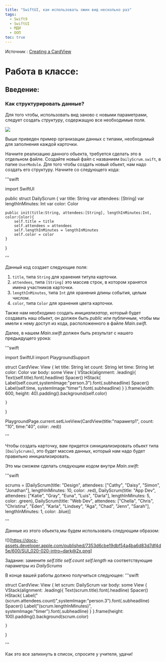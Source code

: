 ```yaml
---
title: "SwiftUI, как использовать ожин вид несколько раз"
tags:
  - Swift9
  - SwiftUI
  - МДИ
  - ООП
toc: true
---
```


Источник : [Creating a CardView](https://developer.apple.com/tutorials/app-dev-training/creating-a-cardview)

# Работа в классе:
## Введение:
### Как структурировать данные? 

Для того чтобы, использовать вид заново с новыми параметрами, следует создать *структуру*, содержащую все необходимые поля.

![](https://docs-assets.developer.apple.com/published/a56b0f310266d9b89c8a60d93695674f/600/SUI_020-010-intro~dark@2x.png)

Выше приведен пример организации данных с типами, необходимый для заполнения каждой карточки.

Начните реализацию данного обьекта, требуется сделать это в отдельном файле. Создайте новый файл с названием `DailyScrum.swift`, в папке `UserModule`.
Для того чтобы создать новый обьект, нам надо создать его структуру. Начните со следующего кода:

'''swift

import SwiftUI

public struct DailyScrum {
    var title: String
    var attendees: [String]
    var lengthInMinutes: Int
    var color: Color
    
    public init(title:String, attendees:[String], lengthInMinutes:Int, color:Color){
        self.title = title
        self.attendees = attendees
        self.lengthInMinutes = lengthInMinutes
        self.color = color
    }
}

'''

Данный код создает следующие поля:

1.  `title`, типа `String` для хранения титула карточки.
2.  `attendees`, типа `[String]` это массив строк, в котором хранятся имена участников карточки.
3.  `lengthInMinutes`, типа `Int` для хранения длины события, целым числом.
4.  `color`, типа `Color` для хранения цвета карточки.

Также нам необходимо создать _инициализатор_, который будет создавать наш обьект, он должен быть _public_ или публичным, чтобы мы имели к нему доступ из кода, расположенного в файле _Main.swift_.

Далее, в нашем _Main.swift_ должен быть результат с нашего предьидущего урока:

'''swift

import SwiftUI
import PlaygroundSupport

struct CardView: View {
    let title: String
    let count: String
    let time: String
    let color: Color
    var body: some View {
        VStack(alignment: .leading){
            Text(self.title).font(.headline)
            Spacer()
            HStack{
                Label(self.count,systemImage:"person.3").font(.subheadline)
                Spacer()
                Label(self.time, systemImage:"timer").font(.subheadline)
            }
        }.frame(width: 600, height: 40).padding().background(self.color)
        
    } 
}


PlaygroundPage.current.setLiveView(CardView(title:"параметр1", count: "10", time:"40", color: .red))


'''

Чтобы создать карточку, вам придется синициализировать обьект типа `[DailyScrums]`, это будет массив данных, который нам надо будет правильно инициализировать.

Это мы сможем сделать следующим кодом внутри _Main.swift_:

'''swift

scrums =   [DailyScrum(title: "Design", attendees: ["Cathy", "Daisy", "Simon", "Jonathan"], lengthInMinutes: 10, color: .red),
            DailyScrum(title: "App Dev", attendees: ["Katie", "Gray", "Euna", "Luis", "Darla"], lengthInMinutes: 5, color: .green),
            DailyScrum(title: "Web Dev", attendees: ["Chella", "Chris", "Christina", "Eden", "Karla", "Lindsey", "Aga", "Chad", "Jenn", "Sarah"], lengthInMinutes: 1, color: .blue)]

'''

Данные из этого обьекта,мы будем использовать следующим образом:

!()[https://docs-assets.developer.apple.com/published/7353d6cbe19dbf54a4ba6d83d7df4d5e/600/SUI_020-020-intro~dark@2x.png]

Задание: замените _self.title_ _self.count_ _self.length_ на соответствующие параметры из _DailyScrums_



В конце вашей работы должно получиться следующее:
'''swift

struct CardView: View {
    let scrum: DailyScrum
    var body: some View {
        VStack(alignment: .leading){
            Text(scrum.title).font(.headline)
            Spacer()
            HStack{
                Label("\(scrum.attendees.count)",systemImage:"person.3").font(.subheadline)
                Spacer()
                Label("\(scrum.lengthInMinutes)", systemImage:"timer").font(.subheadline)
            }
        }.frame(height: 100).padding().background(scrum.color)
        
    } 
}

'''

Как это все запихнуть в список, спросите у учителя, удачи!